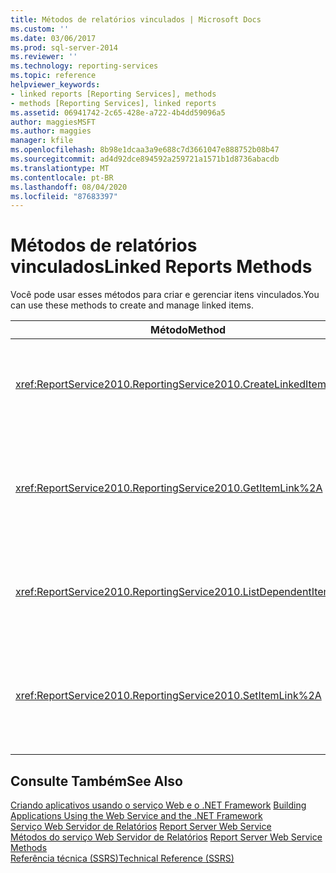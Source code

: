 ```yaml
---
title: Métodos de relatórios vinculados | Microsoft Docs
ms.custom: ''
ms.date: 03/06/2017
ms.prod: sql-server-2014
ms.reviewer: ''
ms.technology: reporting-services
ms.topic: reference
helpviewer_keywords:
- linked reports [Reporting Services], methods
- methods [Reporting Services], linked reports
ms.assetid: 06941742-2c65-428e-a722-4b4dd59096a5
author: maggiesMSFT
ms.author: maggies
manager: kfile
ms.openlocfilehash: 8b98e1dcaa3a9e688c7d3661047e888752b08b47
ms.sourcegitcommit: ad4d92dce894592a259721a1571b1d8736abacdb
ms.translationtype: MT
ms.contentlocale: pt-BR
ms.lasthandoff: 08/04/2020
ms.locfileid: "87683397"
---
```

# <a name="linked-reports-methods"></a><span data-ttu-id="60162-102">Métodos de relatórios vinculados</span><span class="sxs-lookup"><span data-stu-id="60162-102">Linked Reports Methods</span></span>
  <span data-ttu-id="60162-103">Você pode usar esses métodos para criar e gerenciar itens vinculados.</span><span class="sxs-lookup"><span data-stu-id="60162-103">You can use these methods to create and manage linked items.</span></span>  
  
|<span data-ttu-id="60162-104">Método</span><span class="sxs-lookup"><span data-stu-id="60162-104">Method</span></span>|<span data-ttu-id="60162-105">Ação</span><span class="sxs-lookup"><span data-stu-id="60162-105">Action</span></span>|  
|------------|------------|  
|<xref:ReportService2010.ReportingService2010.CreateLinkedItem%2A>|<span data-ttu-id="60162-106">Adiciona um novo item vinculado ao banco de dados do servidor de relatório.</span><span class="sxs-lookup"><span data-stu-id="60162-106">Adds a new linked item to the report server database.</span></span>|  
|<xref:ReportService2010.ReportingService2010.GetItemLink%2A>|<span data-ttu-id="60162-107">Retorna o nome do item cuja definição de item é usada para o item vinculado especificado.</span><span class="sxs-lookup"><span data-stu-id="60162-107">Returns the name of the item whose item definition is used for the specified linked item.</span></span>|  
|<xref:ReportService2010.ReportingService2010.ListDependentItems%2A>|<span data-ttu-id="60162-108">Retorna uma lista dos itens vinculados a um item especificado.</span><span class="sxs-lookup"><span data-stu-id="60162-108">Returns a list of the items that are linked to a specified item.</span></span>|  
|<xref:ReportService2010.ReportingService2010.SetItemLink%2A>|<span data-ttu-id="60162-109">Especifica o item de catálogo usado para a definição de item do item vinculado especificado.</span><span class="sxs-lookup"><span data-stu-id="60162-109">Specifies the catalog item that is used for the item definition of an existing linked item.</span></span>|  
  
## <a name="see-also"></a><span data-ttu-id="60162-110">Consulte Também</span><span class="sxs-lookup"><span data-stu-id="60162-110">See Also</span></span>  
 <span data-ttu-id="60162-111">[Criando aplicativos usando o serviço Web e o .NET Framework](../net-framework/building-applications-using-the-web-service-and-the-net-framework.md) </span><span class="sxs-lookup"><span data-stu-id="60162-111">[Building Applications Using the Web Service and the .NET Framework](../net-framework/building-applications-using-the-web-service-and-the-net-framework.md) </span></span>  
 <span data-ttu-id="60162-112">[Serviço Web Servidor de Relatórios](../report-server-web-service.md) </span><span class="sxs-lookup"><span data-stu-id="60162-112">[Report Server Web Service](../report-server-web-service.md) </span></span>  
 <span data-ttu-id="60162-113">[Métodos do serviço Web Servidor de Relatórios](report-server-web-service-methods.md) </span><span class="sxs-lookup"><span data-stu-id="60162-113">[Report Server Web Service Methods](report-server-web-service-methods.md) </span></span>  
 [<span data-ttu-id="60162-114">Referência técnica &#40;SSRS&#41;</span><span class="sxs-lookup"><span data-stu-id="60162-114">Technical Reference &#40;SSRS&#41;</span></span>](../../technical-reference-ssrs.md)  
  
  
